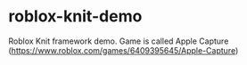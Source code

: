 # roblox-knit-demo
Roblox Knit framework demo. Game is called Apple Capture (https://www.roblox.com/games/6409395645/Apple-Capture)
